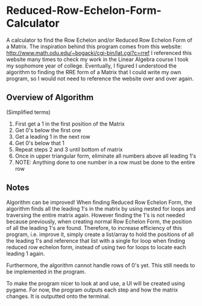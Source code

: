 # Reduced-Row-Echelon-Form-Calculator
A calculator to find the Row Echelon and/or Reduced Row Echelon Form of a Matrix. The inspiration behind this program comes from this website: http://www.math.odu.edu/~bogacki/cgi-bin/lat.cgi?c=rref 
I referenced this website many times to check my work in the Linear Algebra course I took my sophomore year of college. Eventually, I figured I understood the algorithm to finding the RRE form of a Matrix that I could write my own program, so I would not need to reference the website over and over again.

## Overview of Algorithm
(Simplified terms)
1) First get a 1 in the first position of the Matrix
2) Get 0's below the first one
3) Get a leading 1 in the next row
4) Get 0's below that 1
5) Repeat steps 2 and 3 until bottom of matrix
6) Once in upper triangular form, eliminate all numbers above all leading 1's
7) NOTE: Anything done to one number in a row must be done to the entire row

## Notes
Algorithm can be improved!
When finding Reduced Row Echelon Form, the algorithm finds all the leading 1's in the matrix by using nested for loops and traversing the entire matrix again. However finding the 1's is not needed because previously, when creating normal Row Echelon Form, the position of all the leading 1's are found. Therefore, to increase efficiency of this program, i.e. improve it, simply create a list/array to hold the positions of all the leading 1's and reference that list with a single for loop when finding reduced row echelon form, instead of
using two for loops to locate each leading 1 again.

Furthermore, the algorithm cannot handle rows of 0's yet. This still needs to be implemented in the program.

To make the program nicer to look at and use, a UI will be created using pygame. For now, the program outputs each step and how the matrix changes. It is outputted onto the terminal.

